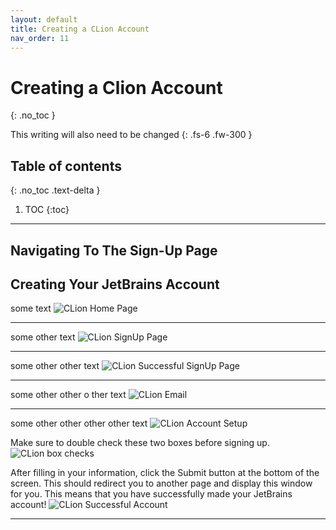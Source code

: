 ```yaml
---
layout: default
title: Creating a CLion Account
nav_order: 11
---
```


# Creating a Clion Account
{: .no_toc }


This writing will also need to be changed
{: .fs-6 .fw-300 }

## Table of contents
{: .no_toc .text-delta }

1. TOC
{:toc}

---

## Navigating To The Sign-Up Page


## Creating Your JetBrains Account
some text
![CLion Home Page](https://cdn.discordapp.com/attachments/498622698050813962/695022168819499038/unknown.png "CLion HomePage alt text")
____
some other text
![CLion SignUp Page](https://cdn.discordapp.com/attachments/498622698050813962/695022993683775498/unknown.png "CLion SignUp alt text")
____
some other other text
![CLion Successful SignUp Page](https://cdn.discordapp.com/attachments/619382734984577042/695023479334109264/unknown.png "CLion Confirmation Signup alt text")
____
some other other o ther text
![CLion Email](https://cdn.discordapp.com/attachments/694977588405469265/694990599753039973/unknown.png "Clion email alt text")
____
some other other other other text
![CLion Account Setup](https://cdn.discordapp.com/attachments/498622698050813962/695024057992609792/unknown.png "CLion Accountpage alt text")

Make sure to double check these two boxes before signing up.
![CLion box checks](https://cdn.discordapp.com/attachments/694977588405469265/694990889902145596/unknown.png "CLion checkboxes")

After filling in your information, click the Submit button at the bottom of the screen. This should redirect you to another page and display this window for you. This means that you have successfully made your JetBrains account!
![CLion Successful Account](https://cdn.discordapp.com/attachments/498622698050813962/695025702109446246/unknown.png "CLion account")
____

